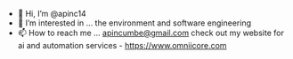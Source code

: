 - 👋 Hi, I’m @apinc14
- 👀 I’m interested in ... the environment and software engineering 
- 📫 How to reach me ... apincumbe@gmail.com
check out my website for ai and automation services - https://www.omniicore.com

<!---
apinc14/apinc14 is a ✨ special ✨ repository because its `README.md` (this file) appears on your GitHub profile.
You can click the Preview link to take a look at your changes.
--->
